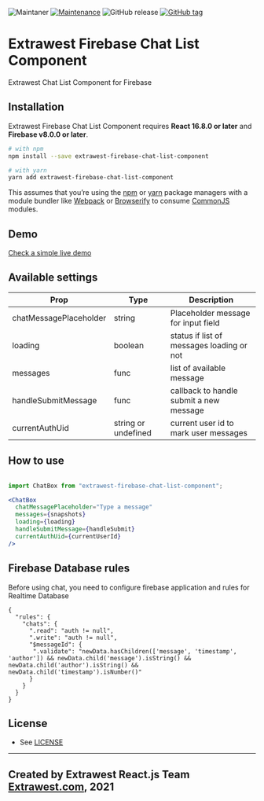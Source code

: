 ![Maintaner](https://img.shields.io/badge/maintainer-extrawest.com-blue)
[![Maintenance](https://img.shields.io/badge/Maintained%3F-yes-green.svg)](https://github.com/extrawest/firebase-chat-list-component/graphs/commit-activity)
![GitHub release](https://img.shields.io/github/v/release/extrawest/firebase-chat-list-component)
[![GitHub tag](https://img.shields.io/github/v/tag/extrawest/firebase-chat-list-component)](https://github.com/extrawest/firebase-chat-list-component/tags/)
# Extrawest Firebase Chat List Component
Extrawest Chat List Component for Firebase

## Installation

Extrawest Firebase Chat List Component requires **React 16.8.0 or later** and **Firebase v8.0.0 or later**.

```bash
# with npm
npm install --save extrawest-firebase-chat-list-component

# with yarn
yarn add extrawest-firebase-chat-list-component
```

This assumes that you’re using the [npm](https://npmjs.com) or [yarn](https://yarnpkg.com/) package managers with a module bundler like [Webpack](https://webpack.js.org/) or [Browserify](http://browserify.org/) to consume [CommonJS](http://webpack.github.io/docs/commonjs.html) modules.

## Demo

[Check a simple live demo](https://extrawest-firebase-chat.web.app/)

## Available settings

| Prop  | Type | Description |
| ------------- | ------------- |  ------------- |
| chatMessagePlaceholder | string | Placeholder message for input field  |
| loading | boolean | status if list of messages loading or not  |
| messages | func | list of available message |
| handleSubmitMessage | func | callback to handle submit a new message  |
| currentAuthUid | string or undefined | current user id to mark user messages |

## How to use

```jsx

import ChatBox from "extrawest-firebase-chat-list-component";

<ChatBox
  chatMessagePlaceholder="Type a message"
  messages={snapshots}
  loading={loading}
  handleSubmitMessage={handleSubmit}
  currentAuthUid={currentUserId}
/>

```

## Firebase Database rules

Before using chat, you need to configure firebase application and rules for Realtime Database

```
{
  "rules": {
    "chats": {
      ".read": "auth != null",
      ".write": "auth != null",
      "$messageId": {
       ".validate": "newData.hasChildren(['message', 'timestamp', 'author']) && newData.child('message').isString() && newData.child('author').isString() && newData.child('timestamp').isNumber()"
      }  
    }
  }
}
```

## License

- See [LICENSE](/LICENSE)

---
Created by Extrawest React.js Team
[Extrawest.com](https://www.extrawest.com), 2021
---
